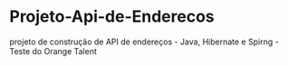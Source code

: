 # Projeto-Api-de-Enderecos
projeto de construção de API de endereços - Java, Hibernate e Spirng  - Teste do Orange Talent 
